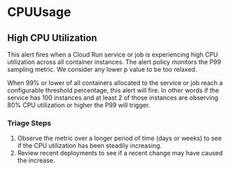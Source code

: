 # CPUUsage

## High CPU Utilization

This alert fires when a Cloud Run service or job is experiencing high CPU utilization across all container instances. The alert policy monitors the P99 sampling metric. We consider any lower p value to be too relaxed. 

When 99% or lower of all containers allocated to the service or job reach a configurable threshold percentage, this alert will fire. In other words if the service has 100 instances and at least 2 of those instances are observing 80% CPU utilization or higher the P99 will trigger.

### Triage Steps

1. Observe the metric over a longer period of time (days or weeks) to see if the CPU utilization has been steadily increasing.
2. Review recent deployments to see if a recent change may have caused the increase.
